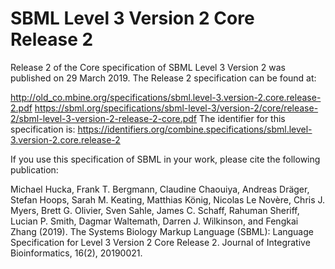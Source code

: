 # SBML Level 3 Version 2 Core Release 2
Release 2 of the Core specification of SBML Level 3 Version 2 was published on 29 March 2019. The Release 2 specification can be found at:

http://old_co.mbine.org/specifications/sbml.level-3.version-2.core.release-2.pdf
https://sbml.org/specifications/sbml-level-3/version-2/core/release-2/sbml-level-3-version-2-release-2-core.pdf
The identifier for this specification is: https://identifiers.org/combine.specifications/sbml.level-3.version-2.core.release-2

If you use this specification of SBML in your work, please cite the following publication:

Michael Hucka, Frank T. Bergmann, Claudine Chaouiya, Andreas Dräger, Stefan Hoops, Sarah M. Keating, Matthias König, Nicolas Le Novère, Chris J. Myers, Brett G. Olivier, Sven Sahle, James C. Schaff, Rahuman Sheriff, Lucian P. Smith, Dagmar Waltemath, Darren J. Wilkinson, and Fengkai Zhang (2019). The Systems Biology Markup Language (SBML): Language Specification for Level 3 Version 2 Core Release 2. Journal of Integrative Bioinformatics, 16(2), 20190021.